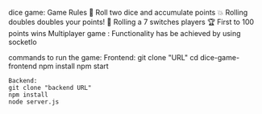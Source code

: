dice game:
Game Rules
        🎲 Roll two dice and accumulate points
        💥 Rolling doubles doubles your points!
        🤞 Rolling a 7 switches players
        🏆 First to 100 points wins 
Multiplayer game : Functionality has be achieved by using socketIo

commands to run the game: 
    Frontend:
    git clone "URL"
    cd dice-game-frontend
    npm install
    npm start

    Backend:
    git clone "backend URL"
    npm install 
    node server.js

